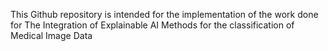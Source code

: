 This Github repository is intended for the implementation of the work done for The Integration of Explainable AI Methods for the classification of Medical Image Data

